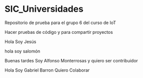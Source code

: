 # SIC_Universidades

Repositorio de prueba para el grupo 6 del curso de IoT

Hacer pruebas de código y para compartir proyectos

Hola Soy Jesús 

hola soy salomón 

Buenas tardes Soy Alfonso Monterrosas y quiero ser contribuidor

Hola Soy Gabriel Barron Quiero Colaborar


